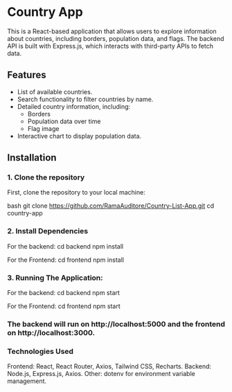 # Country App

This is a React-based application that allows users to explore information about countries, including borders, population data, and flags. The backend API is built with Express.js, which interacts with third-party APIs to fetch data.

## Features
- List of available countries.
- Search functionality to filter countries by name.
- Detailed country information, including:
  - Borders
  - Population data over time
  - Flag image
- Interactive chart to display population data.

## Installation

### 1. Clone the repository
First, clone the repository to your local machine:

bash
git clone https://github.com/RamaAuditore/Country-List-App.git
cd country-app

### 2. Install Dependencies

For the backend:
cd backend
npm install


For the Frontend:
cd frontend
npm install

### 3. Running The Application:
For the backend:
cd backend
npm start


For the Frontend:
cd frontend
npm start



### The backend will run on http://localhost:5000 and the frontend on http://localhost:3000.


### Technologies Used
Frontend: React, React Router, Axios, Tailwind CSS, Recharts.
Backend: Node.js, Express.js, Axios.
Other: dotenv for environment variable management.
